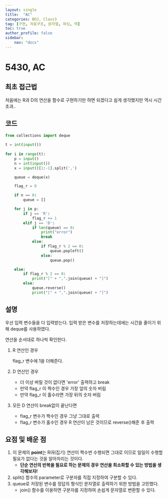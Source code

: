 ```yaml
---
layout: single
title:  "AC"
categories: BOJ, Class3
tag: [구현, 자료구조, 문자열, 파싱, 덱]
toc: true
author_profile: false
sidebar: 
    nav: "docs"
---
```


# 5430, AC

## 최초 접근법

처음에는 R과 D의 연산을 함수로 구현하기만 하면 되겠다고 쉽게 생각했지만 역시 시간초과..

## 코드

```python
from collections import deque
 
t = int(input())
 
for i in range(t):
    p = input()
    n = int(input())
    x = input()[1:-1].split(',')

    queue = deque(x)

    flag_r = 0

    if n == 0:
        queue = []

    for j in p:
        if j == 'R':
            flag_r += 1
        elif j == 'D':
            if len(queue) == 0:
                print("error")
                break
            else:
                if flag_r % 2 == 0:
                    queue.popleft()
                else:
                    queue.pop()

    else:
        if flag_r % 2 == 0:
            print("[" + ",".join(queue) + "]")
        else:
            queue.reverse()
            print("[" + ",".join(queue) + "]")
```

## 설명

우선 입력 변수들을 다 입력받는다. 입력 받은 변수를 저장하는데에는 시간을 줄이기 위해 deque를 사용하였다. 

연산을 순서대로 하나씩 확인한다.

1) R 연산인 경우

   flag_r 변수에 1을 더해준다.

2) D 연산인 경우

   - 더 이상 버릴 것이 없다면 'error' 출력하고 break
   - 만약 flag_r 이 짝수인 경우 가장 앞의 숫자 버림
   - 만약 flag_r 이 홀수라면 가장 뒤의 숫자 버림

3) 모든 D 연산이 break없이 끝난다면

   - flag_r 변수가 짝수인 경우 그냥 그대로 출력
   - flag_r 변수가 홀수인 경우 R 연산이 남은 것이므로 reverse()해준 후 출력

## 요점 및 배운 점

1. 이 문제의 **point**는 R(뒤집기) 연산이 짝수번 수행되면 그대로 이므로 일일이 수행할 필요가 없다는 것을 알아차리는 것이다. 
   - **단순 연산의 반복을 필요로 하는 문제의 경우 연산을 최소화할 수 있는 방법을 생각해보자!**
2. split() 함수의 parameter로 구분자를 직접 지정하여 구분할 수 있다.
3. queue로 저장된 변수를 정답의 형식인 문자열로 출력하기 위한 방법을 고민했다. 
   - join() 함수를 이용하면 구분자를 지정하여 손쉽게 문자열로 변환할 수 있다. 
